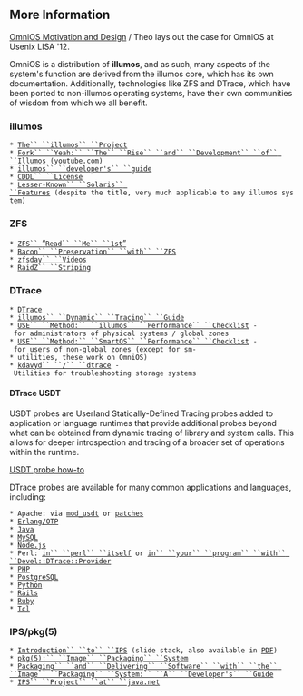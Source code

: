 More Information
----------------

[OmniOS Motivation and
Design](https://www.usenix.org/conference/lisa12/omnios-motivation-and-design)
/ Theo lays out the case for OmniOS at Usenix LISA '12.

OmniOS is a distribution of **illumos**, and as such, many aspects of
the system's function are derived from the illumos core, which has its
own documentation. Additionally, technologies like ZFS and DTrace, which
have been ported to non-illumos operating systems, have their own
communities of wisdom from which we all benefit.

### illumos

`* `[`The`` ``illumos`` ``Project`](https://www.illumos.org/)\
`* `[`Fork`` ``Yeah:`` ``The`` ``Rise`` ``and`` ``Development`` ``of`` ``Illumos`](http://www.youtube.com/watch?v=-zRN7XLCRhc)` (youtube.com)`\
`* `[`illumos`` ``developer's`` ``guide`](http://illumos.org/books/dev/)\
`* `[`CDDL`` ``License`](http://illumos.org/license/CDDL)\
`* `[`Lesser-Known`` ``Solaris`` ``Features`](http://www.c0t0d0s0.org/pages/lksfbook.html)` (despite the title, very much applicable to any illumos system)`

### ZFS

`* `[`ZFS`` `“`Read`` ``Me`` ``1st`”](http://nex7.blogspot.com/2013/03/readme1st.html)\
`* `[`Bacon`` ``Preservation`` ``with`` ``ZFS`](http://sysadvent.blogspot.com/2012/12/day-7-bacon-preservation-with-zfs.html)\
`* `[`zfsday`` ``Videos`](http://zfsday.com/zfsday/)\
`* `[`RaidZ`` ``Striping`](http://joyent.com/blog/zfs-raidz-striping)

### DTrace

`* `[`DTrace`](http://dtrace.org/blogs/about/)\
`* `[`illumos`` ``Dynamic`` ``Tracing`` ``Guide`](http://dtrace.org/guide/preface.html)\
`* `[`USE`` ``Method:`` ``illumos`` ``Performance`` ``Checklist`](http://dtrace.org/blogs/brendan/2012/03/01/the-use-method-solaris-performance-checklist/)` - for administrators of physical systems / global zones`\
`* `[`USE`` ``Method:`` ``SmartOS`` ``Performance`` ``Checklist`](http://dtrace.org/blogs/brendan/2012/12/19/the-use-method-smartos-performance-checklist/)` - for users of non-global zones (except for sm-* utilities, these work on OmniOS)`\
`* `[`kdavyd`` ``/`` ``dtrace`](https://github.com/kdavyd/dtrace)` - Utilities for troubleshooting storage systems`

#### DTrace USDT

USDT probes are Userland Statically-Defined Tracing probes added to
application or language runtimes that provide additional probes beyond
what can be obtained from dynamic tracing of library and system calls.
This allows for deeper introspection and tracing of a broader set of
operations within the runtime.

[USDT probe
how-to](http://dtrace.org/blogs/dap/2011/12/13/usdt-providers-redux/)

DTrace probes are available for many common applications and languages,
including:

`* Apache: via `[`mod_usdt`](https://github.com/davepacheco/mod_usdt)` or `[`patches`](https://github.com/omniti-labs/omnios-build/tree/omniti-ms/build/apache22/patches)\
`* `[`Erlang/OTP`](http://www.erlang.org/doc/apps/runtime_tools/DTRACE.html)\
`* `[`Java`](http://docs.oracle.com/javase/6/docs/technotes/guides/vm/dtrace.html)\
`* `[`MySQL`](http://dev.mysql.com/tech-resources/articles/getting_started_dtrace_saha.html)\
`* `[`Node.js`](http://blog.nodejs.org/2012/04/25/profiling-node-js/)\
`* Perl: `[`in`` ``perl`` ``itself`](http://perldoc.perl.org/perldtrace.html)` or `[`in`` ``your`` ``program`` ``with`` ``Devel::DTrace::Provider`](http://search.cpan.org/~chrisa/Devel-DTrace-Provider-1.11/lib/Devel/DTrace/Provider.pm)\
`* `[`PHP`](http://pecl.php.net/package/DTrace)\
`* `[`PostgreSQL`](https://wiki.postgresql.org/wiki/DTrace)\
`* `[`Python`](https://pypi.python.org/pypi/python-dtrace)\
`* `[`Rails`](https://github.com/sax/rails-dtrace)\
`* `[`Ruby`](https://github.com/chrisa/ruby-dtrace)\
`* `[`Tcl`](http://wiki.tcl.tk/19923)

### IPS/pkg(5)

`* `[`Introduction`` ``to`` ``IPS`](http://www.slideshare.net/esproul/ips-image-packaging-system)` (slide stack, also available in `[`PDF`](http://omnios.omniti.com/media/IPS_Intro.pdf)`)`\
`* `[`pkg(5):`` ``Image`` ``Packaging`` ``System`](http://en.wikipedia.org/wiki/Image_Packaging_System)\
`* `[`Packaging`` ``and`` ``Delivering`` ``Software`` ``with`` ``the`` ``Image`` ``Packaging`` ``System:`` ``A`` ``Developer's`` ``Guide`](http://omnios.omniti.com/media/ipsdevguide.pdf)\
`* `[`IPS`` ``Project`` ``at`` ``java.net`](https://java.net/projects/ips)

